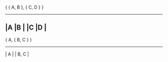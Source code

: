 {
  {
    A,
    B
  },
  {
    C,
    D
  }
}

----
|A |B |
|C |D |
---

{
  A,
  {
    B,
    C
  }
}

----
|  A   |
| B, C |
